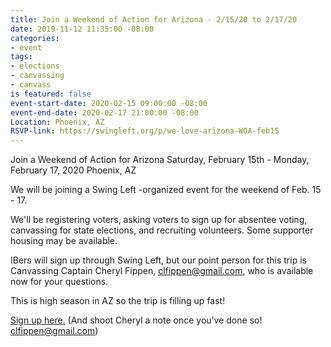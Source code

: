 ```yaml
---
title: Join a Weekend of Action for Arizona - 2/15/20 to 2/17/20
date: 2019-11-12 11:35:00 -08:00
categories:
- event
tags:
- elections
- canvassing
- canvass
is featured: false
event-start-date: 2020-02-15 09:00:00 -08:00
event-end-date: 2020-02-17 21:00:00 -08:00
Location: Phoenix, AZ
RSVP-link: https://swingleft.org/p/we-love-arizona-WOA-feb15
---
```


Join a Weekend of Action for Arizona
Saturday, February 15th - Monday, February 17, 2020 
Phoenix, AZ 

We will be joining a Swing Left -organized event for the weekend of Feb. 15 - 17. 

We'll be registering voters, asking voters to sign up for absentee voting, canvassing for state elections, and recruiting volunteers. Some supporter housing may be available. 

IBers will sign up through Swing Left, but our point person for this trip is Canvassing Captain Cheryl Fippen, clfippen@gmail.com, who is available now for your questions.

This is high season in AZ so the trip is filling up fast! 

[Sign up here.](https://swingleft.org/p/we-love-arizona-WOA-feb15) (And shoot Cheryl a note once you’ve done so! clfippen@gmail.com)